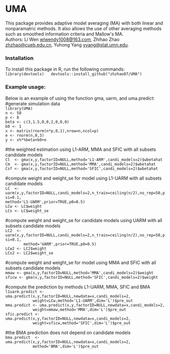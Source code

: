 # UMA
This package provides adaptive model averaging (MA) with both linear and nonparamatric methods. It also allows the use of other averaging methods such as smoothed information criteria and Mallow's MA.   
Authors: Li Wen <wlwendy1008@163.com>, Zhihao Zhao <zhzhao@cueb.edu.cn>, Yuhong Yang <yyang@stat.umn.edu>.  
### Installation
To install this package in R, run the following commands:  
``library(devtools)  
devtools::install_github("zhzhao07/UMA")``  

### Example usage:
Below is an example of using the function gma, uarm, and uma.predict:  
#generate simulation data  
`library(UMA)`  
`n <- 50`  
`p <- 8`  
`beta <- c(3,1.5,0,0,2,0,0,0)`  
`b0 <- 1`  
`x <- matrix(rnorm(n*p,0,1),nrow=n,ncol=p)`  
`e <- rnorm(n,0,3)`  
`y <- x%*%beta+b0+e`  


#the weighted estimation using L1-ARM, MMA and SFIC with all subsets candidate models  
`Cl  <- gma(x,y,factorID=NULL,method='L1-ARM',candi_models=2)$wbetahat`  
`Cm  <- gma(x,y,factorID=NULL,method='MMA',candi_models=2)$wbetahat`  
`Csf <- gma(x,y,factorID=NULL,method='SFIC',candi_models=2)$wbetahat`  

#compute weight and weight_se for model using L1-UARM with all subsets candidate models  
`LC  <- uarm(x,y,factorID=NULL,candi_models=2,n_train=ceiling(n/2),no_rep=50,psi=0.1,`  
`method='L1-UARM',prior=TRUE,p0=0.5)`    
`LCw <- LC$weight`    
`LCs <- LC$weight_se`  

#compute weight and weight_se for candidate models using UARM with all subsets candidate models  
`LC2  <- uarm(x,y,factorID=NULL,candi_models=2,n_train=ceiling(n/2),no_rep=50,psi=0.1,`  
`        method='UARM',prior=TRUE,p0=0.5)`    
`LCw2 <- LC2$weight`    
`LCs2 <- LC2$weight_se`  

#compute weight and weight_se for model using MMA and SFIC with all subsets candidate models  
`mmaw <- gma(x,y,factorID=NULL,method='MMA',candi_models=2)$weight`    
`sficw <- gma(x,y,factorID=NULL,method='SFIC',candi_models=2)$weight`  

#compute the prediction by methods L1-UARM, MMA, SFIC and BMA  
`l1uarm.predict <- uma.predict(x,y,factorID=NULL,newdata=x,candi_models=2,`  
`            weight=LCw,method='L1-UARM',dim='L')$pre_out`    
`mma.predict <- uma.predict(x,y,factorID=NULL,newdata=x,candi_models=2,`  
`            weight=mmaw,method='MMA',dim='L')$pre_out`  
`sfic.predict <- uma.predict(x,y,factorID=NULL,newdata=x,candi_models=2,`  
`            weight=sficw,method='SFIC',dim='L')$pre_out`  

#the BMA prediction does not depend on candidate models  
`bma.predict  <- uma.predict(x,y,factorID=NULL,newdata=x,candi_models=2,`  
`            method='BMA',dim='L')$pre_out`
